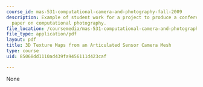 ```yaml
---
course_id: mas-531-computational-camera-and-photography-fall-2009
description: Example of student work for a project to produce a conference quality
  paper on computational photography.
file_location: /coursemedia/mas-531-computational-camera-and-photography-fall-2009/85068dd1110ad439fa9456111d423caf_MITMAS_531F09_proj5_paper.pdf
file_type: application/pdf
layout: pdf
title: 3D Texture Maps from an Articulated Sensor Camera Mesh
type: course
uid: 85068dd1110ad439fa9456111d423caf

---
```

None